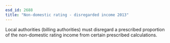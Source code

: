 ```yaml
---
esd_id: 2688
title: "Non-domestic rating - disregarded income 2013"
---
```


Local authorities (billing authorities) must disregard a prescribed proportion of the non-domestic rating income from certain prescribed calculations.

